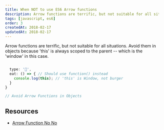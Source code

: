 ```yaml
---
title: When NOT to use ES6 Arrow functions
description: Arrow functions are terrific, but not suitable for all situations. Avoid them in objects because 'this' is always scoped to the parent.
tags: [javascript, es6]
order: 3
createdAt: 2018-02-17
updatedAt: 2018-02-17
---
```


Arrow functions are terrific, but not suitable for all situations. Avoid them in objects because 'this' is always scoped to the parent -- which is the 'window' in this case.

```javascript

  type: '🍔',
  eat: () => { // Should use function() instead
    console.log(this); // 'this' is Window, not burger
  }
}

// Avoid Arrow Functions in Objects
```

## Resources

- [Arrow Function No No](https://wesbos.com/arrow-function-no-no/)

